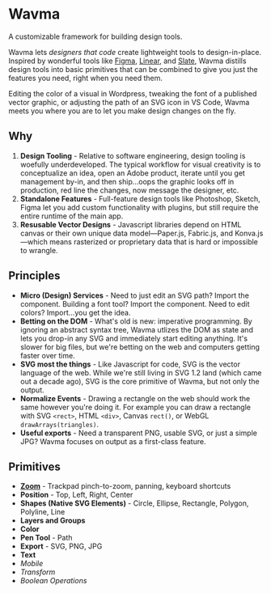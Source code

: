 # Wavma

A customizable framework for building design tools.

Wavma lets *designers that code* create lightweight tools to design-in-place. Inspired by wonderful tools like [Figma](https://www.figma.com/), [Linear](https://linear.app/), and [Slate](https://github.com/ianstormtaylor/slate), Wavma distills design tools into basic primitives that  can be combined to give you just the features you need, right when you need them.

Editing the color of a visual in Wordpress, tweaking the font of a published vector graphic, or adjusting the path of an SVG icon in VS Code, Wavma meets you where you are to let you make design changes on the fly.

## Why

1. **Design Tooling** - Relative to software engineering, design tooling is woefully underdeveloped. The typical workflow for visual creativity is to conceptualize an idea, open an Adobe product, iterate until you get management by-in, and then ship...oops the graphic looks off in production, red line the changes, now message the designer, etc.
2. **Standalone Features** - Full-feature design tools like Photoshop, Sketch, Figma let you add custom functionality with plugins, but still require the entire runtime of the main app.
3. **Resusable Vector Designs** - Javascript libraries depend on HTML canvas or their own unique data model—Paper.js, Fabric.js, and Konva.js—which means rasterized or proprietary data that is hard or impossible to wrangle.

## Principles

- **Micro (Design) Services** - Need to just edit an SVG path? Import the component. Building a font tool? Import the component. Need to edit colors? Import...you get the idea.
- **Betting on the DOM** - What's old is new: imperative programming. By ignoring an abstract syntax tree, Wavma utlizes the DOM as state and lets you drop-in any SVG and immediately start editing anything. It's slower for big files, but we're betting on the web and computers getting faster over time.
- **SVG most the things** - Like Javascript for code, SVG is the vector language of the web. While we're still living in SVG 1.2 land (which came out a decade ago), SVG is the core primitive of Wavma, but not only the output.
- **Normalize Events** - Drawing a rectangle on the web should work the same however you're doing it. For example you can draw a rectangle with SVG `<rect>`, HTML `<div>`, Canvas `rect()`, or WebGL `drawArrays(triangles)`.
- **Useful exports** - Need a transparent PNG, usable SVG, or just a simple JPG? Wavma focuses on output as a first-class feature.

## Primitives

- [**Zoom**](https://github.com/wavma/enhance) - Trackpad pinch-to-zoom, panning, keyboard shortcuts
- **Position** - Top, Left, Right, Center
- **Shapes (Native SVG Elements)** - Circle, Ellipse, Rectangle, Polygon, Polyline, Line
- **Layers and Groups**
- **Color**
- **Pen Tool** - Path
- **Export** - SVG, PNG, JPG
- **Text**
- *Mobile*
- *Transform*
- *Boolean Operations*
